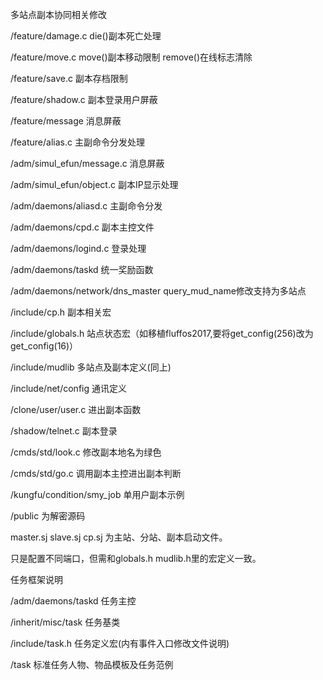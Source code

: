 多站点副本协同相关修改

/feature/damage.c die()副本死亡处理

/feature/move.c  move()副本移动限制 remove()在线标志清除

/feature/save.c 副本存档限制

/feature/shadow.c 副本登录用户屏蔽

/feature/message 消息屏蔽

/feature/alias.c 主副命令分发处理

/adm/simul_efun/message.c 消息屏蔽

/adm/simul_efun/object.c 副本IP显示处理

/adm/daemons/aliasd.c 主副命令分发

/adm/daemons/cpd.c 副本主控文件

/adm/daemons/logind.c 登录处理

/adm/daemons/taskd 统一奖励函数 

/adm/daemons/network/dns_master query_mud_name修改支持为多站点

/include/cp.h 副本相关宏

/include/globals.h 站点状态宏（如移植fluffos2017,要将get_config(256)改为get_config(16)）

/include/mudlib 多站点及副本定义(同上)

/include/net/config 通讯定义

/clone/user/user.c 进出副本函数

/shadow/telnet.c 副本登录

/cmds/std/look.c 修改副本地名为绿色

/cmds/std/go.c 调用副本主控进出副本判断

/kungfu/condition/smy_job 单用户副本示例

/public  为解密源码

master.sj slave.sj cp.sj 为主站、分站、副本启动文件。

只是配置不同端口，但需和globals.h mudlib.h里的宏定义一致。


任务框架说明

/adm/daemons/taskd 任务主控

/inherit/misc/task 任务基类

/include/task.h 任务定义宏(内有事件入口修改文件说明)

/task 标准任务人物、物品模板及任务范例

